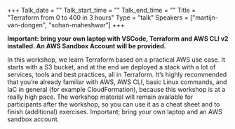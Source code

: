 +++
Talk_date = ""
Talk_start_time = ""
Talk_end_time = ""
Title = "Terraform from 0 to 400 in 3 hours"
Type = "talk"
Speakers = ["martijn-van-dongen", "sohan-maheshwar"]
+++

**Important: bring your own laptop with VSCode, Terraform and AWS CLI v2 installed. An AWS Sandbox Account will be provided.**

In this workshop, we learn Terraform based on a practical AWS use case. It starts with a S3 bucket, and at the end we deployed a stack with a lot of services, tools and best practices, all in Terraform. It’s highly recommended that you’re already familiar with AWS, AWS CLI, basic Linux commands, and IaC in general (for example CloudFormation), because this workshop is at a really high pace. The workshop material will remain available for participants after the workshop, so you can use it as a cheat sheet and to finish (additional) exercises. Important; bring your own laptop and an AWS sandbox account.
